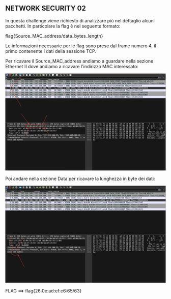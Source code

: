 ## **NETWORK SECURITY 02**

In questa challenge viene richiesto di analizzare più nel dettaglio alcuni pacchetti. In particolare la flag è nel seguente formato:

flag{Source_MAC_address/data_bytes_length}

Le informazioni necessarie per le flag sono prese dal frame numero 4, il primo contenente i dati della sessione TCP.

Per ricavare il Source_MAC_address andiamo a guardare nella sezione Ethernet II dove andiamo a ricavare l'indirizzo MAC interessato:

![Screenshot 2023-03-08 alle 19.54.27.png](./images/Screenshot%202023-03-08%20alle%2019.54.27.png)

Poi andare nella sezione Data per ricavare la lunghezza in byte dei dati:




![Screenshot 2023-03-08 alle 20.00.02.png](./images/Screenshot%202023-03-08%20alle%2020.00.02.png)

FLAG ==> flag{26:0e:ad:ef:c6:65/63}
